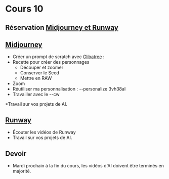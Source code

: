 # Cours 10
 
## Réservation [Midjourney et Runway](https://teamup.com/ks3j4jwsg8wvik7eh5)

## [Midjourney](ai/midjourney.md)
* Créer un prompt de scratch avec [Glibatree](https://chatgpt.com/g/g-hfOosvOH7-glibatree-consistent-character-assistant) : <br>
* Recette pour créer des personnages<br>
  * Découper et zoomer
  * Conserver le Seed<br>
  * Mettre en RAW<br>
* Zoom
* Réutiliser ma personnalisation : --personalize 3vh38al<br>
* Travailler avec le --cw<br>

*Travail sur vos projets de AI.<br>

## [Runway](ai/runway.md) 
* Écouter les vidéos de Runway <br>
* Travail sur vos projets de AI.<br>


## Devoir
* Mardi prochain à la fin du cours, les vidéos d'AI doivent être terminés en majorité.<br>


